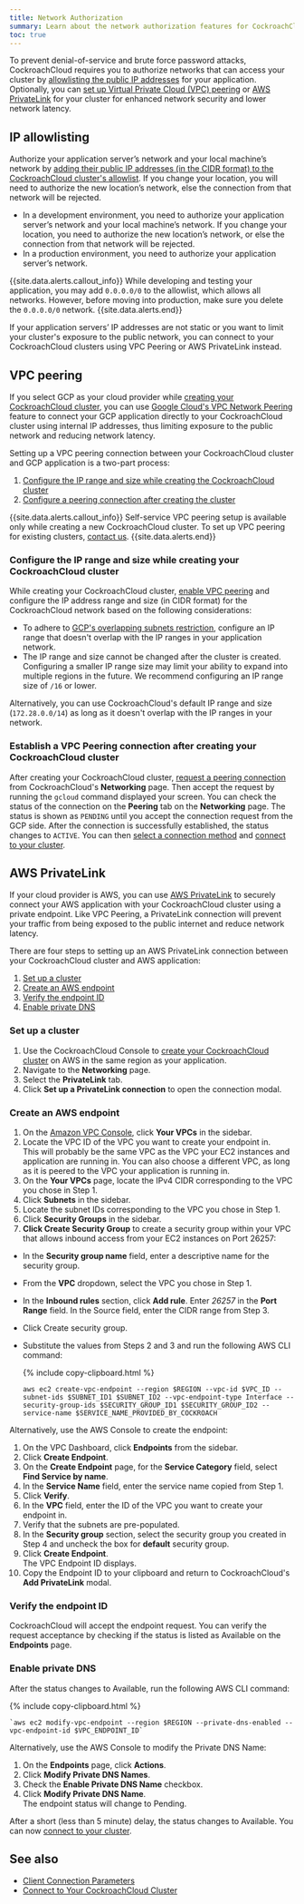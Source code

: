 ```yaml
---
title: Network Authorization
summary: Learn about the network authorization features for CockroachCloud CockroachDB clusters.
toc: true
---
```


To prevent denial-of-service and brute force password attacks, CockroachCloud requires you to authorize networks that can access your cluster by [allowlisting the public IP addresses](#ip-allowlisting) for your application. Optionally, you can [set up Virtual Private Cloud (VPC) peering](#vpc-peering) or [AWS PrivateLink](#aws-privatelink) for your cluster for enhanced network security and lower network latency.

## IP allowlisting

Authorize your application server’s network and your local machine’s network by [adding their public IP addresses (in the CIDR format) to the CockroachCloud cluster's allowlist](connect-to-your-cluster.html#step-1-authorize-your-network). If you change your location, you will need to authorize the new location’s network, else the connection from that network will be rejected.

- In a development environment, you need to authorize your application server’s network and your local machine’s network. If you change your location, you need to authorize the new location’s network, or else the connection from that network will be rejected.
- In a production environment, you need to authorize your application server’s network.

{{site.data.alerts.callout_info}}
While developing and testing your application, you may add `0.0.0.0/0` to the allowlist, which allows all networks. However, before moving into production, make sure you delete the `0.0.0.0/0` network.
{{site.data.alerts.end}}

If your application servers’ IP addresses are not static or you want to limit your cluster's exposure to the public network, you can connect to your CockroachCloud clusters using VPC Peering or AWS PrivateLink instead.

## VPC peering

If you select GCP as your cloud provider while [creating your CockroachCloud cluster](create-your-cluster.html), you can use [Google Cloud's VPC Network Peering](https://cloud.google.com/vpc/docs/vpc-peering) feature to connect your GCP application directly to your CockroachCloud cluster using internal IP addresses, thus limiting exposure to the public network and reducing network latency.

Setting up a VPC peering connection between your CockroachCloud cluster and GCP application is a two-part process:

1. [Configure the IP range and size while creating the CockroachCloud cluster](#configure-the-ip-range-and-size-while-creating-your-cockroachcloud-cluster)
1. [Configure a peering connection after creating the cluster](#establish-a-vpc-peering-connection-after-creating-your-cockroachcloud-cluster)

{{site.data.alerts.callout_info}}
Self-service VPC peering setup is available only while creating a new CockroachCloud cluster. To set up VPC peering for existing clusters, [contact us](https://support.cockroachlabs.com/hc/en-us/requests/new).
{{site.data.alerts.end}}

### Configure the IP range and size while creating your CockroachCloud cluster

While creating your CockroachCloud cluster, [enable VPC peering](create-your-cluster.html) and configure the IP address range and size (in CIDR format) for the CockroachCloud network based on the following considerations:

-  To adhere to [GCP's overlapping subnets restriction](https://cloud.google.com/vpc/docs/vpc-peering#restrictions), configure an IP range that doesn't overlap with the IP ranges in your application network.
- The IP range and size cannot be changed after the cluster is created. Configuring a smaller IP range size may limit your ability to expand into multiple regions in the future. We recommend configuring an IP range size of `/16` or lower.

Alternatively, you can use CockroachCloud's default IP range and size (`172.28.0.0/14`) as long as it doesn't overlap with the IP ranges in your network.

### Establish a VPC Peering connection after creating your CockroachCloud cluster

After creating your CockroachCloud cluster, [request a peering connection](connect-to-your-cluster.html#establish-a-vpc-peering-connection) from CockroachCloud's **Networking** page. Then accept the request by running the `gcloud` command displayed your screen. You can check the status of the connection on the **Peering** tab on the **Networking** page. The status is shown as `PENDING` until you accept the connection request from the GCP side. After the connection is successfully established, the status changes to `ACTIVE`. You can then [select a connection method](connect-to-your-cluster.html#step-3-select-a-connection-method) and [connect to your cluster](connect-to-your-cluster.html#step-4-connect-to-your-cluster).

## AWS PrivateLink

If your cloud provider is AWS, you can use [AWS PrivateLink](https://aws.amazon.com/privatelink/) to securely connect your AWS application with your CockroachCloud cluster using a private endpoint. Like VPC Peering, a PrivateLink connection will prevent your traffic from being exposed to the public internet and reduce network latency.

There are four steps to setting up an AWS PrivateLink connection between your CockroachCloud cluster and AWS application:

1.  [Set up a cluster](#set-up-a-cluster)
1.  [Create an AWS endpoint](#create-an-aws-endpoint)
1.  [Verify the endpoint ID](#verify-the-endpoint-id)
1.  [Enable private DNS](#enable-private-dns)

### Set up a cluster

1. Use the CockroachCloud Console to [create your CockroachCloud cluster](https://www.cockroachlabs.com/docs/cockroachcloud/stable/cockroachcloud-create-your-cluster.html) on AWS in the same region as your application. 
1. Navigate to the **Networking** page.
1. Select the **PrivateLink** tab. 
1. Click **Set up a PrivateLink connection** to open the connection modal.

### Create an AWS endpoint

1. On the [Amazon VPC Console](https://console.aws.amazon.com/vpc/), click **Your VPCs** in the sidebar. 
1. Locate the VPC ID of the VPC you want to create your endpoint in. <br>
  This will probably be the same VPC as the VPC your EC2 instances and application are running in. 
  You can also choose a different VPC, as long as it is peered to the VPC your application is running in.
1. On the **Your VPCs** page, locate the IPv4 CIDR corresponding to the VPC you chose in Step 1.
1. Click **Subnets** in the sidebar. 
1. Locate the subnet IDs corresponding to the VPC you chose in Step 1.
1. Click **Security Groups** in the sidebar. 
1. **Click Create Security Group** to create a security group within your VPC that allows inbound access from your EC2 instances on Port 26257:
  - In the **Security group name** field, enter a descriptive name for the security group. 
  - From the **VPC** dropdown, select the VPC you chose in Step 1.
  - In the **Inbound rules** section, click **Add rule**. Enter *26257* in the **Port Range** field. In the Source field, enter the CIDR range from Step 3. 
  - Click Create security group.
  - Substitute the values from Steps 2 and 3 and run the following AWS CLI command:

    {% include copy-clipboard.html %}
    ~~~ shell
    aws ec2 create-vpc-endpoint --region $REGION --vpc-id $VPC_ID --subnet-ids $SUBNET_ID1 $SUBNET_ID2 --vpc-endpoint-type Interface --security-group-ids $SECURITY_GROUP_ID1 $SECURITY_GROUP_ID2 --service-name $SERVICE_NAME_PROVIDED_BY_COCKROACH
    ~~~


Alternatively, use the AWS Console to create the endpoint:

1.  On the VPC Dashboard, click **Endpoints** from the sidebar.
1.  Click **Create Endpoint**.
1.  On the **Create Endpoint** page, for the **Service Category** field, select **Find Service by name**.
1.  In the **Service Name** field, enter the service name copied from Step 1.
1.  Click **Verify**.
1.  In the **VPC** field, enter the ID of the VPC you want to create your endpoint in. 
1.  Verify that the subnets are pre-populated.
1.  In the **Security group** section, select the security group you created in Step 4 and uncheck the box for **default** security group. 
1.  Click **Create Endpoint**. <br>
  The VPC Endpoint ID displays.  
1.  Copy the Endpoint ID to your clipboard and return to CockroachCloud's **Add PrivateLink** modal.

### Verify the endpoint ID

CockroachCloud will accept the endpoint request. You can verify the request acceptance by checking if the status is listed as Available on the **Endpoints** page.

### Enable private DNS

After the status changes to Available, run the following AWS CLI command:

{% include copy-clipboard.html %}
~~~ shell
`aws ec2 modify-vpc-endpoint --region $REGION --private-dns-enabled --vpc-endpoint-id $VPC_ENDPOINT_ID`
~~~

Alternatively, use the AWS Console to modify the Private DNS Name:

1.  On the **Endpoints** page, click **Actions**.
1.  Click **Modify Private DNS Names**.
1.  Check the **Enable Private DNS Name** checkbox.
1.  Click **Modify Private DNS Name**. <br>
  The endpoint status will change to Pending.
  
After a short (less than 5 minute) delay, the status changes to Available. You can now [connect to your cluster](connect-to-your-cluster.html).

## See also

- [Client Connection Parameters](../stable/connection-parameters.html)
- [Connect to Your CockroachCloud Cluster](connect-to-your-cluster.html)
